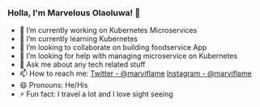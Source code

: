 ### Holla, I'm Marvelous Olaoluwa! 👋

- 🔭 I’m currently working on Kubernetes Microservices
- 🌱 I’m currently learning Kubernetes
- 👯 I’m looking to collaborate on building foodservice App
- 🤔 I’m looking for help with managing microservice on Kubernetes
- 💬 Ask me about any tech related stuff
- 📫 How to reach me: [Twitter - @marviflame](http://twitter.com/marviflame) [Instagram - @marviflame](http://instagram.com/marviflame)
- 😄 Pronouns: He/His
- ⚡ Fun fact: I travel a lot and I love sight seeing

